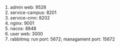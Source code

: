 1. admin web: 9528
2. service-campus: 8201
3. service-cmn: 8202
4. nginx: 9001
5. nacos: 8848
6. user web: 3000
7. rabbitmq: run port: 5672; managament port: 15672
